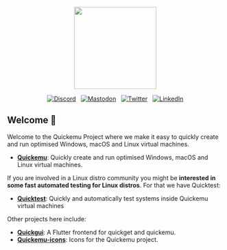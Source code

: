 <p align="center">
  <a href="https://github.com/quickemu-project/quickemu"><img src="https://github.com/quickemu-project/quickemu-icons/blob/main/quickemu.png" width="192" height="192"></a>
</p>
<p align="center">
  &nbsp;<a href="https://wimpysworld.io/discord" target="_blank"><img alt="Discord" src="https://img.shields.io/discord/712850672223125565?style=for-the-badge&logo=discord&logoColor=%23ffffff&label=Discord&labelColor=%234253e8&color=%23e4e2e2"></a>&nbsp;
  &nbsp;<a href="https://fosstodon.org/@wimpy" target="_blank"><img alt="Mastodon" src="https://img.shields.io/badge/Mastodon-6468fa?style=for-the-badge&logo=mastodon&logoColor=%23ffffff"></a>&nbsp;
  &nbsp;<a href="https://twitter.com/m_wimpress" target="_blank"><img alt="Twitter" src="https://img.shields.io/badge/Twitter-303030?style=for-the-badge&logo=x&logoColor=%23ffffff"></a>&nbsp;
  &nbsp;<a href="https://linkedin.com/in/martinwimpress" target="_blank"><img alt="LinkedIn" src="https://img.shields.io/badge/LinkedIn-1667be?style=for-the-badge&logo=linkedin&logoColor=%23ffffff"></a>&nbsp;
</p>

## Welcome 👋

Welcome to the Quickemu Project where we make it easy to quickly create and run optimised Windows, macOS and Linux virtual machines.

- [**Quickemu**](https://github.com/quickemu-project/quickemu): Quickly create and run optimised Windows, macOS and Linux virtual machines.

If you are involved in a Linux distro community you might be **interested in some fast automated testing for Linux distros**. For that we have Quicktest:

- [**Quicktest**](https://github.com/quickemu-project/quicktest): Quickly and automatically test systems inside Quickemu virtual machines

Other projects here include:

- [**Quickgui**](https://github.com/quickemu-project/quickgui): A Flutter frontend for quickget and quickemu.
- [**Quickemu-icons**](https://github.com/quickemu-project/quickemu-icons): Icons for the Quickemu project.
